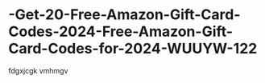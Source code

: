 # -Get-20-Free-Amazon-Gift-Card-Codes-2024-Free-Amazon-Gift-Card-Codes-for-2024-WUUYW-122
fdgxjcgk vmhmgv
